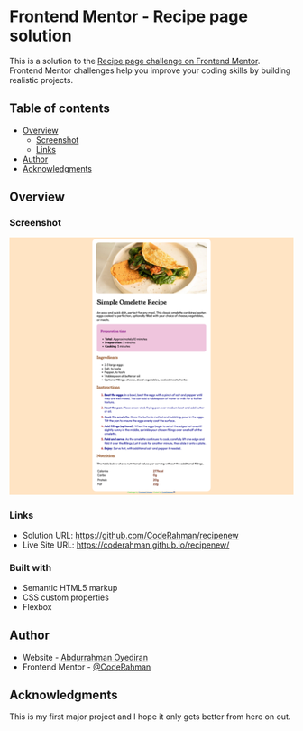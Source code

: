 # Frontend Mentor - Recipe page solution

This is a solution to the [Recipe page challenge on Frontend Mentor](https://www.frontendmentor.io/challenges/recipe-page-KiTsR8QQKm). Frontend Mentor challenges help you improve your coding skills by building realistic projects. 

## Table of contents

- [Overview](#overview)
  - [Screenshot](#screenshot)
  - [Links](#links)
- [Author](#author)
- [Acknowledgments](#acknowledgments)


## Overview

### Screenshot

![](./screenshotrecipe.png)

### Links

- Solution URL: https://github.com/CodeRahman/recipenew
- Live Site URL: https://coderahman.github.io/recipenew/


### Built with

- Semantic HTML5 markup
- CSS custom properties
- Flexbox

## Author

- Website - [Abdurrahman Oyediran](https://github.com/CodeRahman)
- Frontend Mentor - [@CodeRahman](https://www.frontendmentor.io/profile/CodeRahman)




## Acknowledgments

This is my first major project and I hope it only gets better from here on out.

